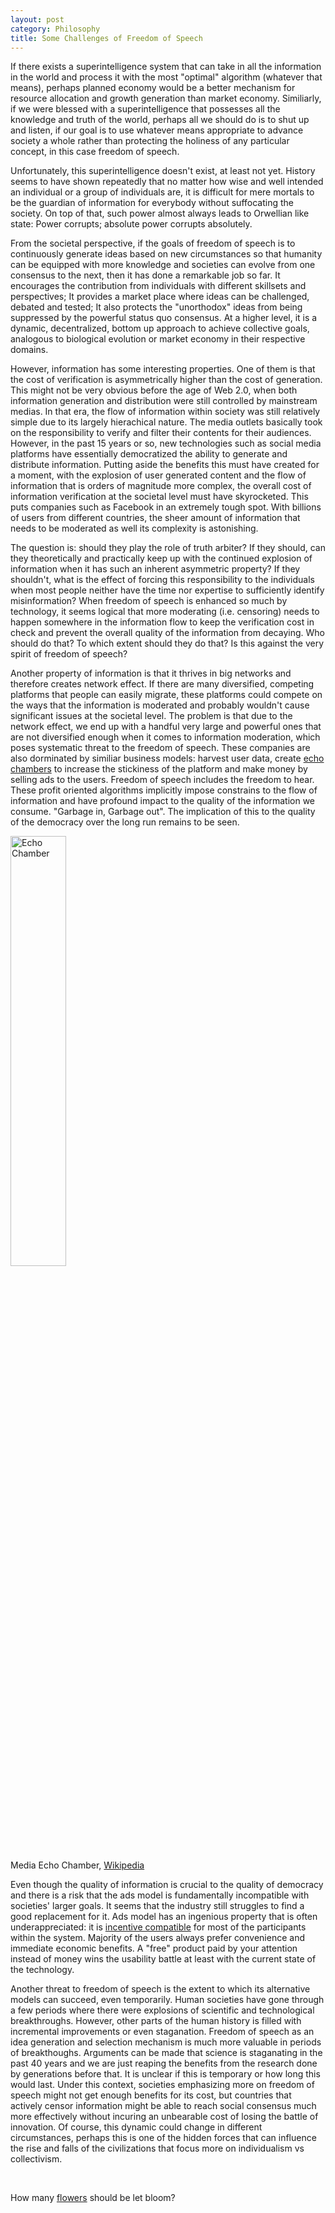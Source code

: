 ```yaml
---
layout: post
category: Philosophy
title: Some Challenges of Freedom of Speech
---
```


If there exists a superintelligence system that can take in all the
information in the world and process it with the most "optimal"
algorithm (whatever that means), perhaps planned economy would be a
better mechanism for resource allocation and growth generation than
market economy. Similiarly, if we were blessed with a
superintelligence that possesses all the knowledge and truth of the
world, perhaps all we should do is to shut up and listen, if our goal
is to use whatever means appropriate to advance society a whole rather
than protecting the holiness of any particular concept, in this case
freedom of speech.

Unfortunately, this superintelligence doesn't exist, at least not
yet. History seems to have shown repeatedly that no matter how wise
and well intended an individual or a group of individuals are, it is
difficult for mere mortals to be the guardian of information for
everybody without suffocating the society. On top of that, such power
almost always leads to Orwellian like state: Power corrupts; absolute
power corrupts absolutely.

From the societal perspective, if the goals of freedom of speech is to
continuously generate ideas based on new circumstances so that
humanity can be equipped with more knowledge and societies can evolve
from one consensus to the next, then it has done a remarkable job so
far. It encourages the contribution from individuals with different
skillsets and perspectives; It provides a market place where ideas can
be challenged, debated and tested; It also protects the "unorthodox"
ideas from being suppressed by the powerful status quo consensus. At a
higher level, it is a dynamic, decentralized, bottom up approach to
achieve collective goals, analogous to biological evolution or market
economy in their respective domains.

However, information has some interesting properties. One of them is
that the cost of verification is asymmetrically higher than the cost
of generation. This might not be very obvious before the age of Web
2.0, when both information generation and distribution were still
controlled by mainstream medias. In that era, the flow of information
within society was still relatively simple due to its largely
hierachical nature. The media outlets basically took on the
responsibility to verify and filter their contents for their
audiences. However, in the past 15 years or so, new technologies such
as social media platforms have essentially democratized the ability to
generate and distribute information. Putting aside the benefits this
must have created for a moment, with the explosion of user generated
content and the flow of information that is orders of magnitude more
complex, the overall cost of information verification at the societal
level must have skyrocketed. This puts companies such as Facebook in
an extremely tough spot. With billions of users from different
countries, the sheer amount of information that needs to be moderated
as well its complexity is astonishing. 

The question is: should they play the role of truth arbiter? If they
should, can they theoretically and practically keep up with the
continued explosion of information when it has such an inherent
asymmetric property? If they shouldn't, what is the effect of forcing
this responsibility to the individuals when most people neither have
the time nor expertise to sufficiently identify misinformation? When
freedom of speech is enhanced so much by technology, it seems logical
that more moderating (i.e. censoring) needs to happen somewhere in the
information flow to keep the verification cost in check and prevent
the overall quality of the information from decaying. Who should do
that? To which extent should they do that?  Is this against the very
spirit of freedom of speech?

Another property of information is that it thrives in big networks and
therefore creates network effect. If there are many diversified,
competing platforms that people can easily migrate, these platforms
could compete on the ways that the information is moderated and
probably wouldn't cause significant issues at the societal level. The
problem is that due to the network effect, we end up with a handful
very large and powerful ones that are not diversified enough when
it comes to information moderation, which poses systematic threat to
the freedom of speech. These companies are also dorminated by similiar
business models: harvest user data, create [echo
chambers](https://en.wikipedia.org/wiki/Echo_chamber_(media)) to
increase the stickiness of the platform and make money by selling ads
to the users. Freedom of speech includes the freedom to hear. These
profit oriented algorithms implicitly impose constrains to the flow of
information and have profound impact to the quality of the information
we consume. "Garbage in, Garbage out". The implication of this to the
quality of the democracy over the long run remains to be seen.


<img src="{{ site.baseurl }}/images/echo-chamber.png" alt="Echo Chamber" style="width: 42%;"/><br/>
<span class="image-label">Media Echo Chamber, [Wikipedia](https://en.wikipedia.org/wiki/Echo_chamber_(media))</span>

Even though the quality of information is crucial to the quality of
democracy and there is a risk that the ads model is fundamentally
incompatible with societies' larger goals. It seems that the industry
still struggles to find a good replacement for it. Ads model has an
ingenious property that is often underappreciated: it is [incentive
compatible](https://en.wikipedia.org/wiki/Incentive_compatibility) for
most of the participants within the system. Majority of the users
always prefer convenience and immediate economic benefits. A "free"
product paid by your attention instead of money wins the
usability battle at least with the current state of the technology.


Another threat to freedom of speech is the extent to which its
alternative models can succeed, even temporarily. Human societies have
gone through a few periods where there were explosions of scientific
and technological breakthroughs. However, other parts of the human
history is filled with incremental improvements or even
staganation. Freedom of speech as an idea generation and selection
mechanism is much more valuable in periods of breakthoughs. Arguments
can be made that science is staganating in the past 40 years and we
are just reaping the benefits from the research done by generations
before that. It is unclear if this is temporary or how long this would
last. Under this context, societies emphasizing more on freedom of
speech might not get enough benefits for its cost, but countries that
actively censor information might be able to reach social consensus
much more effectively without incuring an unbearable cost of losing
the battle of innovation. Of course, this dynamic could change in
different circumstances, perhaps this is one of the hidden forces that
can influence the rise and falls of the civilizations that focus more
on individualism vs collectivism.

<br/>

How many
[flowers](https://en.wikipedia.org/wiki/Hundred_Flowers_Campaign)
should be let bloom?


